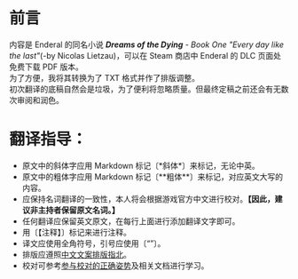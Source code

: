 # 前言
内容是 Enderal 的同名小说 ***Dreams of the Dying** - Book One "Every day like the last"*(-by Nicolas Lietzau)，可以在 Steam 商店中 Enderal 的 DLC 页面处免费下载 PDF 版本。  
为了方便，我将其转换为了 TXT 格式并作了排版调整。  
初次翻译的底稿自然会是垃圾，为了便利将忽略质量。但最终定稿之前还会有无数次审阅和润色。  
# 翻译指导：
- 原文中的斜体字应用 Markdown 标记〔\*斜体\*〕来标记，无论中英。
- 原文中的粗体字应用 Markdown 标记〔\*\*粗体\*\*〕来标记，对应英文大写的内容。
- 应保持名词翻译的一致性，本人将会根据游戏官方中文进行校对。**【因此，建议非主持者保留原文名词。】**
- 任何翻译应保留英文原文，在每行上面进行添加翻译文字即可。
- 用〔【注释】〕标记来进行注释。
- 译文应使用全角符号，引号应使用〔“”〕。
- 排版应遵照[中文文案排版指北](https://github.com/sparanoid/chinese-copywriting-guidelines/blob/master/README.zh-CN.md)。
- 校对可参考[参与校对的正确姿势](https://github.com/xitu/gold-miner/wiki/%E5%8F%82%E4%B8%8E%E6%A0%A1%E5%AF%B9%E7%9A%84%E6%AD%A3%E7%A1%AE%E5%A7%BF%E5%8A%BF)及相关文档进行学习。
